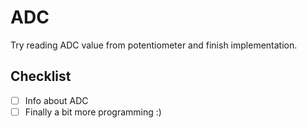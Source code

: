 # ADC
Try reading ADC value from potentiometer and finish implementation.

## Checklist
 - [ ] Info about ADC
 - [ ] Finally a bit more programming :)

